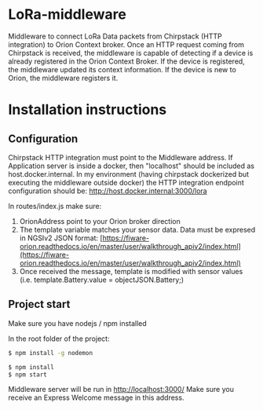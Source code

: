 # LoRa-middleware
Middleware to connect LoRa Data packets from Chirpstack (HTTP integration) to Orion Context broker.
Once an HTTP request coming from Chirpstack is received, the middleware is capable of detecting if a device is already registered in the Orion Context Broker. If the device is registered, the middleware updated its context information. If the device is new to Orion, the middleware registers it.

# Installation instructions

## Configuration

Chirpstack HTTP integration must point to the Middleware address. If Application server is inside a docker, then "localhost" should be included as host.docker.internal.
In my environment (having chirpstack dockerized but executing the middleware outside docker) the HTTP integration endpoint configuration should be: http://host.docker.internal:3000/lora

In routes/index.js make sure:

1. OrionAddress point to your Orion broker direction
1. The template variable matches your sensor data.
Data must be expresed in NGSIv2 JSON format:
[https://fiware-orion.readthedocs.io/en/master/user/walkthrough_apiv2/index.html](https://fiware-orion.readthedocs.io/en/master/user/walkthrough_apiv2/index.html)
1. Once received the message, template is modified with sensor values (i.e. template.Battery.value = objectJSON.Battery;)

## Project start

Make sure you have nodejs / npm installed

In the root folder of the project:

```bash
$ npm install -g nodemon
```

```bash
$ npm install
$ npm start
```
Middleware server will be run in [http://localhost:3000/](http://localhost:3000/)
Make sure you receive an Express Welcome message in this address.
